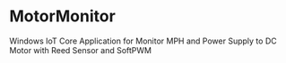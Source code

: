 # MotorMonitor
Windows IoT Core Application for Monitor MPH and Power Supply to DC Motor with Reed Sensor and SoftPWM
